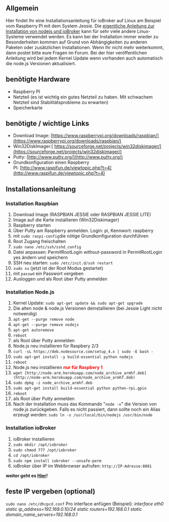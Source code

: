 ## Allgemein

Hier findet Ihr eine Installationsanleitung für ioBroker auf Linux am Beispiel vom Raspberry PI mit dem System Jessie. Die [eigentliche Anleitung zur Installation von nodejs und ioBroker](#Installation_Nodejs) kann für sehr viele andere Linux-Systeme verwendet werden. Es kann bei der Installation immer wieder zu Besonderheiten kommen auf Grund von Abhängigkeiten zu anderen Paketen oder zusätzlichen Installationen. Wenn Ihr nicht mehr weiterkommt, dann postet bitte eure Fragen im Forum. Bei der hier veröffentlichen Anleitung wird bei jedem Kernel Update wenn vorhanden auch automatisch die node.js Versionen aktualisiert.

## benötigte Hardware

*   Raspberry PI
*   Netzteil (es ist wichtig ein gutes Netzteil zu haben. Mit schwachem Netzteil sind Stabilitätsprobleme zu erwarten)
*   Speicherkarte

## benötigte / wichtige Links

*   Download Image: [https://www.raspberrypi.org/downloads/raspbian/](https://www.raspberrypi.org/downloads/raspbian/)
*   Win32DiskImager:[ https://sourceforge.net/projects/win32diskimager/](https://sourceforge.net/projects/win32diskimager/)
*   Putty: [http://www.putty.org/](http://www.putty.org/)
*   Grundkonfiguration einen Raspberry PI: [http://www.raspifun.de/viewtopic.php?t=4](http://www.raspifun.de/viewtopic.php?t=4)

## Installationsanleitung

### Installation Raspbian

1.  Download Image (RASPBIAN JESSIE oder RASPBIAN JESSIE LITE)
2.  Image auf die Karte installieren (Win32Diskimager)
3.  Raspberry starten
4.  Über Putty am Raspberry anmelden. Login: pi, Kennwort: raspberry
5.  mit `sudo raspi-config`die nötige Grundkonfiguration durchführen
6.  Root Zugang freischalten
1.  `sudo nano /etc/ssh/sshd_config`
2.  Datei anpassen: PermitRootLogin without-password in PermitRootLogin yes ändern und speichern
3.  SSH neu starten: `sudo /etc/init.d/ssh restart`
4.  `sudo su` (jetzt ist der Root Modus gestartet)
5.  mit `passwd` ein Passwort vergeben
7.  Ausloggen und als Root über Putty anmelden

### Installation Node.js

1.  Kernel Update: `sudo apt-get update && sudo apt-get upgrade`
2.  Die alten node & node.js Versionen deinstallieren (bei Jessie Light nicht notwendig)
1.  `apt-get --purge remove node`
2.  `apt-get --purge remove nodejs`
3.  `apt-get autoremove`
4.  `reboot`
3.  als Root über Putty anmelden
4.  Node.js neu installieren für Raspbery 2/3
1.  `curl -sL https://deb.nodesource.com/setup_4.x | sudo -E bash -`
2.  `sudo apt-get install -y build-essential python nodejs`
3.  `reboot`
5.  Node.js neu installieren <span style="color: #ff0000;">**nur für Raspbery 1**</span>
1.  `wget [http://node-arm.herokuapp.com/node_archive_armhf.deb](http://node-arm.herokuapp.com/node_archive_armhf.deb)`
2.  `sudo dpkg -i node_archive_armhf.deb`
3.  `sudo apt-get install build-essential python python-rpi.gpio`
4.  `reboot`
6.  als Root über Putty anmelden
7.  Nach der Installation muss das Kommando "`node -v`" die Version von node.js zurückgeben. Falls es nicht passiert, dann sollte noch ein Alias erzeugt werden: `sudo ln -s /usr/local/bin/nodejs /usr/bin/node`

### Installation ioBroker

1.  ioBroker installieren
1.  `sudo mkdir /opt/iobroker`
2.  `sudo chmod 777 /opt/iobroker`
3.  `cd /opt/iobroker`
4.  `sudo npm install iobroker --unsafe-perm`
2.  ioBroker über IP im Webbrowser aufrufen: `http://IP-Adresse:8081`

**weiter geht es [Hier](http://www.iobroker.net/?page_id=5219&lang=de#Die_Konfiguration)!**

## feste IP vergeben (optional)

`sudo nano /etc/dhcpcd.conf` Pro interface anfügen (Beispiel): _interface eth0_ _static ip_address=192.168.0.10/24_ _static routers=192.168.0.1_ _static domain_name_servers=192.168.0.1_